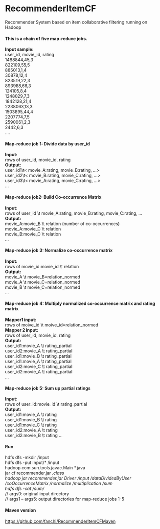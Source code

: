 # RecommenderItemCF
Recommender System based on item collaborative filtering running on Hadoop
#### This is a chain of five map-reduce jobs.
**Input sample:**  
user_id, movie_id, rating  
1488844,45,3  
822109,55,5  
885013,1,4  
30878,12,4  
823519,22,3  
893988,66,3  
124105,8,4  
1248029,7,3  
1842128,21,4  
2238063,13,3  
1503895,44,4  
2207774,7,5  
2590061,2,3  
2442,6,3  
….  
#### Map-reduce job 1: Divide data by user_id
**Input:**  
rows of user_id, movie_id, rating  
**Output:**  
user_id1\t< movie_A:rating, movie_B:rating, …>  
user_id2\t< movie_B:rating, movie_C:rating, …>  
user_id3\t< movie_A:rating, movie_C:rating, …>  
…
#### Map-reduce job2: Build Co-occurrence Matrix
**Input:**  
rows of user_id \t movie_A:rating, movie_B:rating, movie_C:rating, …  
**Output:**  
movie_A:movie_B \t relation (number of co-occurrences)  
movie_A:movie_C \t relation    
movie_B:movie_C \t relation    
…
#### Map-reduce job 3: Normalize co-occurrence matrix
**Input:**  
rows of movie_id:movie_id \t relation  
**Output:**  
movie_A \t movie_B=relation_normed  
movie_A \t movie_C=relation_normed  
movie_B \t movie_C=relation_normed  
…
#### Map-reduce job 4: Multiply normalized co-occurrence matrix and rating matrix
**Mapper1 input:**  
rows of moive_id \t moive_id=relation_normed  
**Mapper 2 input:**  
rows of user_id, movie_id, rating  
**Output:**  
user_id1:movie_A \t rating_partial  
user_id2:movie_A \t rating_partial  
user_id1:movie_B \t rating_partial  
user_id1:movie_A \t rating_partial  
user_id2:movie_C \t rating_partial  
user_id2:movie_A \t rating_partial  
…
#### Map-reduce job 5: Sum up partial ratings
**Input:**  
rows of user_id:movie_id \t rating_partial  
**Output:**  
user_id1:movie_A \t rating  
user_id1:movie_B \t rating  
user_id1:movie_C \t rating  
user_id2:movie_A \t rating  
user_id2:movie_B \t rating
…  
#### Run
hdfs dfs -mkdir /input  
hdfs dfs -put input/* /input  
hadoop com.sun.tools.javac.Main *.java  
jar cf recommender.jar *.class  
hadoop jar recommender.jar Driver /input /dataDividedByUser /coOccurrenceMatrix /normalize /multiplication /sum  
hdfs dfs -cat /sum/*  
// args0: original input directory  
// args1 – args5: output directories for map-reduce jobs 1-5  

#### Maven version
https://github.com/fanchi/RecommenderItemCFMaven